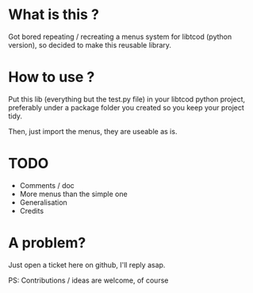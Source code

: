 # What is this ?
Got bored repeating / recreating a menus system for libtcod (python version), so decided to make this reusable library.

# How to use ?
Put this lib (everything but the test.py file) in your libtcod python project, preferably under a package folder you created so you keep your project tidy.

Then, just import the menus, they are useable as is.

# TODO
* Comments / doc
* More menus than the simple one
* Generalisation
* Credits

# A problem?
Just open a ticket here on github, I'll reply asap.

PS: Contributions / ideas are welcome, of course